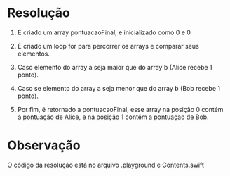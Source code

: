 # Resolução
1) É criado um array pontuacaoFinal, e inicializado como 0 e 0

2) É criado um loop for para percorrer os arrays e comparar seus elementos.
3) Caso elemento do array a seja maior que do array b (Alice recebe 1 ponto).
4) Caso se elemento do array a seja menor que do array b (Bob recebe 1 ponto).
5)  Por fim, é retornado a pontuacaoFinal, esse array na posição 0 contém a pontuação de Alice, e na posição 1 contém a pontuaçao de Bob.

#  Observação
O código da resolução está no arquivo .playground e Contents.swift
